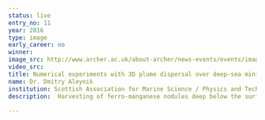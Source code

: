 ```yaml
---
status: live
entry_no: 11
year: 2016
type: image 
early_career: no 
winner: 
image_src: http://www.archer.ac.uk/about-archer/news-events/events/image-comp/gallery-2016/11_Entry_800.jpg
video_src: 
title: Numerical experiments with 3D plume dispersal over deep-sea mining site
name: Dr. Dmitry Aleynik
institution: Scottish Association for Marine Science / Physics and Technology
description:  Harvesting of ferro-manganese nodules deep below the surface in the Central Tropical Pacific will generate plumes of suspended sediment  with inevitable ecologically harmful long-lasting impact to the fragile, diverse, unique and largest abyssal benthic community on earth.  Alongside concessions licenses, which have tripled in the past 6 years, a tool to assist spatial preservation planning is urgently  required.  To estimate plumes advection, the flow field was computed on ARCHER using an MIT-gcm general circulation model, forced by  tides and the observed (in spring 2013) currents at the proposed mining site in the eastern Clarion-Clipperton Zone.<br /> The figure shows a neutrally buoyant tracer spreading over a 3D bathymetry with colours indicating the concentration of dissolved  matter (a) and overlaid with vertical mixing strength (K<sub>z</sub>) after 19 days.  Particulate matter plume contains half a million  individual particles either suspended in a water (magenta) or settled on the seabed (pale) and charted on the same date (b).
  
---
```

